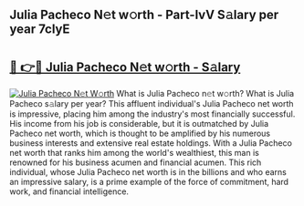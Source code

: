 ## Julia Pacheco N𝚎t w𝚘rth - Part-lvV S𝚊lary per year 7clyE

# <h2><a href="http://gc1wwz.nevu.top/?p=Julia+Pacheco">🔗 👉🔴 Julia Pacheco N𝚎t w𝚘rth - S𝚊lary</a></h2>

[![Julia Pacheco N𝚎t W𝚘rth](https://i.imgur.com/Oavwk0R.jpeg)](http://gc1wwz.nevu.top/?p=Julia+Pacheco)
What is Julia Pacheco n𝚎t w𝚘rth? What is Julia Pacheco s𝚊lary per year?
This affluent individual's Julia Pacheco net worth is impressive, placing him among the industry's most financially successful. His income from his job is considerable, but it is outmatched by Julia Pacheco net worth, which is thought to be amplified by his numerous business interests and extensive real estate holdings. With a Julia Pacheco net worth that ranks him among the world's wealthiest, this man is renowned for his business acumen and financial acumen. This rich individual, whose Julia Pacheco net worth is in the billions and who earns an impressive salary, is a prime example of the force of commitment, hard work, and financial intelligence.
